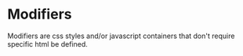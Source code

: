 # Modifiers

Modifiers are css styles and/or javascript containers that don't require specific html be defined.
